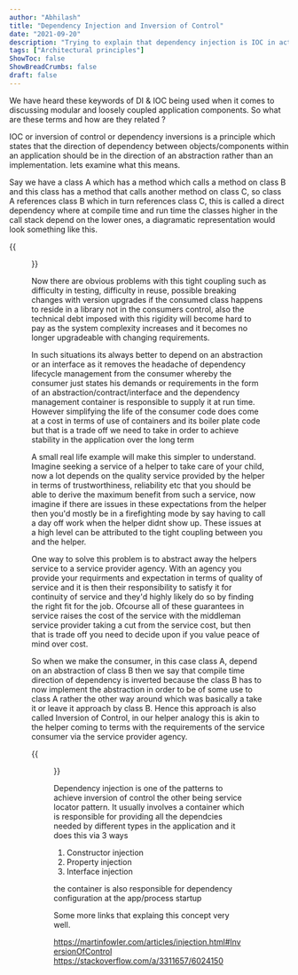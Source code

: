 ```yaml
---
author: "Abhilash"
title: "Dependency Injection and Inversion of Control"
date: "2021-09-20"
description: "Trying to explain that dependency injection is IOC in action"
tags: ["Architectural principles"]
ShowToc: false
ShowBreadCrumbs: false
draft: false
---
```


We have heard these keywords of DI & IOC being used when it comes to discussing modular and loosely coupled application components. So what are these terms and how are they related ?

IOC or inversion of control or dependency inversions is a principle which states that the direction of dependency between objects/components within an application should be in the direction of an abstraction rather than an implementation. lets examine what this means.

Say we have a class A which has a method which calls a method on class B and this class has a method that calls another method on class C, so class A references class B which in turn references class C, this is called a direct dependency where at compile time and run time the classes higher in the call stack depend on the lower ones, a diagramatic representation would look something like this.

{{<figure src="images/ioc1.png" >}}

Now there are obvious problems with this tight coupling such as difficulty in testing, difficulty in reuse, possible breaking changes with version upgrades if the consumed class happens to reside in a library not in the consumers control, also the technical debt imposed with this rigidity will become hard to pay as the system complexity increases and it becomes no longer upgradeable with changing requirements.

In such situations its always better to depend on an abstraction or an interface as it removes the headache of dependency lifecycle management from the consumer whereby the consumer just states his demands or requirements in the form of an abstraction/contract/interface and the dependency management container is responsible to supply it at run time. However simplifying the life of the consumer code does come at a cost in terms of use of containers and its boiler plate code but that is a trade off we need to take in order to achieve stability in the application over the long term

A small real life example will make this simpler to understand. Imagine seeking a service of a helper to take care of your child, now a lot depends on the quality service provided by the helper in terms of trustworthiness, reliability etc that you should be able to derive the maximum benefit from such a service, now imagine if there are issues in these expectations from the helper then you'd mostly be in a firefighting mode by say having to call a day off work when the helper didnt show up. These issues at a high level can be attributed to the tight coupling between you and the helper.

One way to solve this problem is to abstract away the helpers service to a service provider agency. With an agency you provide your requirments and expectation in terms of quality of service and it is then their responsibility to satisfy it for continuity of service and they'd highly likely do so by finding the right fit for the job. Ofcourse all of these guarantees in service raises the cost of the service with the middleman service provider taking a cut from the service cost, but then that is trade off you need to decide upon if you value peace of mind over cost.

So when we make the consumer, in this case class A, depend on an abstraction of class B then we say that compile time direction of dependency is inverted because the class B has to now implement the abstraction in order to be of some use to class A rather the other way around which was basically a take it or leave it approach by class B. Hence this approach is also called Inversion of Control, in our helper analogy this is akin to the helper coming to terms with the requirements of the service consumer via the service provider agency.

{{<figure src="images/ioc2.png" >}}

Dependency injection is one of the patterns to achieve inversion of control the other being service locator pattern.
It usually involves a container which is responsible for providing all the dependcies needed by different types in the application and it does this via 3 ways

1. Constructor injection
2. Property injection
3. Interface injection

the container is also responsible for dependency configuration at the app/process startup

Some more links that explaing this concept very well.

https://martinfowler.com/articles/injection.html#InversionOfControl
https://stackoverflow.com/a/3311657/6024150